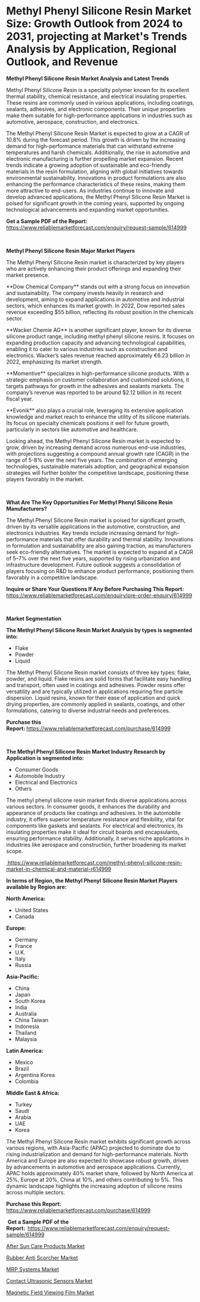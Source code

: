 <p><h1>Methyl Phenyl Silicone Resin Market Size: Growth Outlook from 2024 to 2031, projecting at Market's Trends Analysis by Application, Regional Outlook, and Revenue</h1></p><p><strong>Methyl Phenyl Silicone Resin Market Analysis and Latest Trends</strong></p>
<p><p>Methyl Phenyl Silicone Resin is a specialty polymer known for its excellent thermal stability, chemical resistance, and electrical insulating properties. These resins are commonly used in various applications, including coatings, sealants, adhesives, and electronic components. Their unique properties make them suitable for high-performance applications in industries such as automotive, aerospace, construction, and electronics.</p><p>The Methyl Phenyl Silicone Resin Market is expected to grow at a CAGR of 10.8% during the forecast period. This growth is driven by the increasing demand for high-performance materials that can withstand extreme temperatures and harsh chemicals. Additionally, the rise in automotive and electronic manufacturing is further propelling market expansion. Recent trends indicate a growing adoption of sustainable and eco-friendly materials in the resin formulation, aligning with global initiatives towards environmental sustainability. Innovations in product formulations are also enhancing the performance characteristics of these resins, making them more attractive to end-users. As industries continue to innovate and develop advanced applications, the Methyl Phenyl Silicone Resin Market is poised for significant growth in the coming years, supported by ongoing technological advancements and expanding market opportunities.</p></p>
<p><strong>Get a Sample PDF of the Report:&nbsp;</strong> <a href="https://www.reliablemarketforecast.com/enquiry/request-sample/614999?utm_campaign=1108&utm_medium=2&utm_source=Github&utm_content=ia&utm_term=01102024&utm_id=methyl-phenyl-silicone-resin">https://www.reliablemarketforecast.com/enquiry/request-sample/614999</a></p>
<p>&nbsp;</p>
<p><strong>Methyl Phenyl Silicone Resin Major Market Players</strong></p>
<p><p>The Methyl Phenyl Silicone Resin market is characterized by key players who are actively enhancing their product offerings and expanding their market presence. </p><p>**Dow Chemical Company** stands out with a strong focus on innovation and sustainability. The company invests heavily in research and development, aiming to expand applications in automotive and industrial sectors, which enhances its market growth. In 2022, Dow reported sales revenue exceeding $55 billion, reflecting its robust position in the chemicals sector.</p><p>**Wacker Chemie AG** is another significant player, known for its diverse silicone product range, including methyl phenyl silicone resins. It focuses on expanding production capacity and advancing technological capabilities, enabling it to cater to various industries such as construction and electronics. Wacker’s sales revenue reached approximately €6.23 billion in 2022, emphasizing its market strength.</p><p>**Momentive** specializes in high-performance silicone products. With a strategic emphasis on customer collaboration and customized solutions, it targets pathways for growth in the adhesives and sealants markets. The company’s revenue was reported to be around $2.12 billion in its recent fiscal year.</p><p>**Evonik** also plays a crucial role, leveraging its extensive application knowledge and market reach to enhance the utility of its silicone materials. Its focus on specialty chemicals positions it well for future growth, particularly in sectors like automotive and healthcare.</p><p>Looking ahead, the Methyl Phenyl Silicone Resin market is expected to grow, driven by increasing demand across numerous end-use industries, with projections suggesting a compound annual growth rate (CAGR) in the range of 5-8% over the next five years. The combination of emerging technologies, sustainable materials adoption, and geographical expansion strategies will further bolster the competitive landscape, positioning these players favorably in the market.</p></p>
<p>&nbsp;</p>
<p><strong>What Are The Key Opportunities For Methyl Phenyl Silicone Resin Manufacturers?</strong></p>
<p><p>The Methyl Phenyl Silicone Resin market is poised for significant growth, driven by its versatile applications in the automotive, construction, and electronics industries. Key trends include increasing demand for high-performance materials that offer durability and thermal stability. Innovations in formulation and sustainability are also gaining traction, as manufacturers seek eco-friendly alternatives. The market is expected to expand at a CAGR of 5–7% over the next five years, supported by rising urbanization and infrastructure development. Future outlook suggests a consolidation of players focusing on R&D to enhance product performance, positioning them favorably in a competitive landscape.</p></p>
<p><strong>Inquire or Share Your Questions If Any Before Purchasing This Report:</strong> <a href="https://www.reliablemarketforecast.com/enquiry/pre-order-enquiry/614999?utm_campaign=1108&utm_medium=2&utm_source=Github&utm_content=ia&utm_term=01102024&utm_id=methyl-phenyl-silicone-resin">https://www.reliablemarketforecast.com/enquiry/pre-order-enquiry/614999</a></p>
<p>&nbsp;</p>
<p><strong>Market Segmentation</strong></p>
<p><strong>The Methyl Phenyl Silicone Resin Market Analysis by types is segmented into:</strong></p>
<p><ul><li>Flake</li><li>Powder</li><li>Liquid</li></ul></p>
<p><p>The Methyl Phenyl Silicone Resin market consists of three key types: flake, powder, and liquid. Flake resins are solid forms that facilitate easy handling and transport, often used in coatings and adhesives. Powder resins offer versatility and are typically utilized in applications requiring fine particle dispersion. Liquid resins, known for their ease of application and quick drying properties, are commonly applied in sealants, coatings, and other formulations, catering to diverse industrial needs and preferences.</p></p>
<p><strong>Purchase this Report:&nbsp;</strong><a href="https://www.reliablemarketforecast.com/purchase/614999?utm_campaign=1108&utm_medium=2&utm_source=Github&utm_content=ia&utm_term=01102024&utm_id=methyl-phenyl-silicone-resin">https://www.reliablemarketforecast.com/purchase/614999</a></p>
<p>&nbsp;</p>
<p><strong>The Methyl Phenyl Silicone Resin Market Industry Research by Application is segmented into:</strong></p>
<p><ul><li>Consumer Goods</li><li>Automobile Industry</li><li>Electrical and Electronics</li><li>Others</li></ul></p>
<p><p>The methyl phenyl silicone resin market finds diverse applications across various sectors. In consumer goods, it enhances the durability and appearance of products like coatings and adhesives. In the automobile industry, it offers superior temperature resistance and flexibility, vital for components like gaskets and sealants. For electrical and electronics, its insulating properties make it ideal for circuit boards and encapsulants, ensuring performance stability. Additionally, it serves niche applications in industries like aerospace and construction, further broadening its market scope.</p></p>
<p><a href="https://www.reliablemarketforecast.com/methyl-phenyl-silicone-resin-market-in-chemical-and-material-r614999?utm_campaign=1108&utm_medium=2&utm_source=Github&utm_content=ia&utm_term=01102024&utm_id=methyl-phenyl-silicone-resin">&nbsp;https://www.reliablemarketforecast.com/methyl-phenyl-silicone-resin-market-in-chemical-and-material-r614999</a></p>
<p><strong>In terms of Region, the Methyl Phenyl Silicone Resin Market Players available by Region are:</strong></p>
<p>
    <p> <strong> North America: </strong>
        <ul>
            <li>United States</li>
            <li>Canada</li>
        </ul>
        </p> 
    <p> <strong> Europe: </strong>
        <ul>
            <li>Germany</li>
            <li>France</li>
            <li>U.K.</li>
            <li>Italy</li>
            <li>Russia</li>
        </ul>
        </p> 
    <p> <strong> Asia-Pacific: </strong>
        <ul>
            <li>China</li>
            <li>Japan</li>
            <li>South Korea</li>
            <li>India</li>
            <li>Australia</li>
            <li>China Taiwan</li>
            <li>Indonesia</li>
            <li>Thailand</li>
            <li>Malaysia</li>
        </ul>
        </p> 
    <p> <strong> Latin America: </strong>
        <ul>
            <li>Mexico</li>
            <li>Brazil</li>
            <li>Argentina Korea</li>
            <li>Colombia</li>
        </ul>
        </p> 
    <p> <strong> Middle East & Africa: </strong>
        <ul>
            <li>Turkey</li>
            <li>Saudi</li>
            <li>Arabia</li>
            <li>UAE</li>
            <li>Korea</li>
        </ul>
    </p>
    </p>
<p><p>The Methyl Phenyl Silicone Resin market exhibits significant growth across various regions, with Asia-Pacific (APAC) projected to dominate due to rising industrialization and demand for high-performance materials. North America and Europe are also expected to showcase robust growth, driven by advancements in automotive and aerospace applications. Currently, APAC holds approximately 40% market share, followed by North America at 25%, Europe at 20%, China at 10%, and others contributing to 5%. This dynamic landscape highlights the increasing adoption of silicone resins across multiple sectors.</p></p>
<p><strong>Purchase this Report: </strong><a href="https://www.reliablemarketforecast.com/purchase/614999?utm_campaign=1108&utm_medium=2&utm_source=Github&utm_content=ia&utm_term=01102024&utm_id=methyl-phenyl-silicone-resin">https://www.reliablemarketforecast.com/purchase/614999</a></p>
<p>&nbsp;<strong>Get a Sample PDF of the Report:&nbsp;&nbsp;</strong><a href="https://www.reliablemarketforecast.com/enquiry/request-sample/614999?utm_campaign=1108&utm_medium=2&utm_source=Github&utm_content=ia&utm_term=01102024&utm_id=methyl-phenyl-silicone-resin">https://www.reliablemarketforecast.com/enquiry/request-sample/614999</a></p>
<p><strong></strong></p>
<p><p><a href="https://www.linkedin.com/pulse/after-sun-care-products-market-insights-regional-analysis-r9off?utm_campaign=1108&utm_medium=2&utm_source=Github&utm_content=ia&utm_term=01102024&utm_id=methyl-phenyl-silicone-resin">After Sun Care Products Market</a></p><p><a href="https://github.com/CliffMedina6/Market-Research-Report-List-6/blob/main/rubber-anti-scorcher-market.md?utm_campaign=1108&utm_medium=2&utm_source=Github&utm_content=ia&utm_term=01102024&utm_id=methyl-phenyl-silicone-resin">Rubber Anti Scorcher Market</a></p><p><a href="https://www.linkedin.com/pulse/charting-future-comprehensive-analysis-global-mrp-systems-4vsgf?utm_campaign=1108&utm_medium=2&utm_source=Github&utm_content=ia&utm_term=01102024&utm_id=methyl-phenyl-silicone-resin">MRP Systems Market</a></p><p><a href="https://issuu.com/reportprime-2/docs/contact-ultrasonic-sensors-market-s_7cb254e91b844d?utm_campaign=1108&utm_medium=2&utm_source=Github&utm_content=ia&utm_term=01102024&utm_id=methyl-phenyl-silicone-resin">Contact Ultrasonic Sensors Market</a></p><p><a href="https://issuu.com/reportprime-2/docs/magnetic-field-viewing-film-market-_5e86c174d84c6e?utm_campaign=1108&utm_medium=2&utm_source=Github&utm_content=ia&utm_term=01102024&utm_id=methyl-phenyl-silicone-resin">Magnetic Field Viewing Film Market</a></p></p>